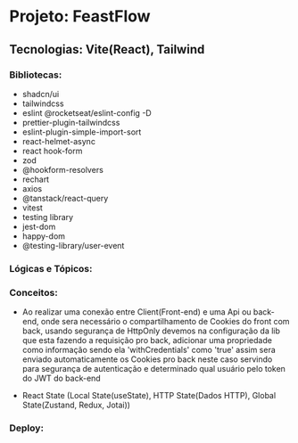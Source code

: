 # Projeto: FeastFlow

## Tecnologias: Vite(React), Tailwind

### Bibliotecas:

- shadcn/ui
- tailwindcss
- eslint @rocketseat/eslint-config -D
- prettier-plugin-tailwindcss
- eslint-plugin-simple-import-sort
- react-helmet-async
- react hook-form
- zod
- @hookform-resolvers
- rechart
- axios
- @tanstack/react-query
- vitest
- testing library
- jest-dom
- happy-dom
- @testing-library/user-event

### Lógicas e Tópicos:

### Conceitos:

- Ao realizar uma conexão entre Client(Front-end) e uma Api ou back-end, onde sera necessário o compartilhamento de Cookies do front com back,
  usando segurança de HttpOnly devemos na configuração da lib que esta fazendo a requisição pro back, adicionar uma propriedade como informação sendo ela
  'withCredentials' como 'true' assim sera enviado automaticamente os Cookies pro back neste caso servindo para segurança de autenticação e determinado qual usuário pelo token do JWT do back-end

- React State (Local State(useState), HTTP State(Dados HTTP), Global State(Zustand, Redux, Jotai))

### Deploy:

